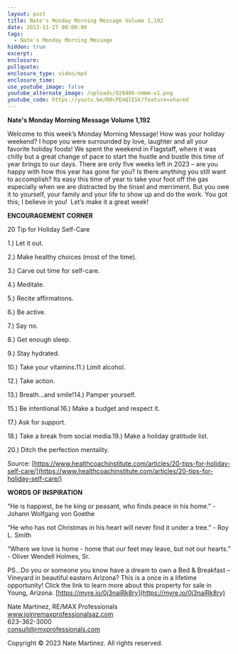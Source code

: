 ```yaml
---
layout: post
title: Nate's Monday Morning Message Volume 1,192
date: 2023-11-27 00:00:00
tags:
  - Nate's Monday Morning Message
hidden: true
excerpt:
enclosure:
pullquote:
enclosure_type: video/mp4
enclosure_time:
use_youtube_image: false
youtube_alternate_image: /uploads/020406-nmmm-v1.png
youtube_code: https://youtu.be/R0cPEmQlE5k?feature=shared
---
```

**Nate's Monday Morning Message Volume 1,192**

Welcome to this week’s Monday Morning Message! How was your holiday weekend? I hope you were surrounded by love, laughter and all your favorite holiday foods! We spent the weekend in Flagstaff, where it was chilly but a great change of pace to start the hustle and bustle this time of year brings to our days. There are only five weeks left in 2023 – are you happy with how this year has gone for you? Is there anything you still want to accomplish? Its easy this time of year to take your foot off the gas especially when we are distracted by the tinsel and merriment. But you owe it to yourself, your family and your life to show up and do the work. You got this; I believe in you! &nbsp;Let’s make it a great week!

**ENCOURAGEMENT CORNER**&nbsp;

20 Tip for Holiday Self-Care

1\.) Let it out.

2\.) Make healthy choices (most of the time).

3\.) Carve out time for self-care.

4\.) Meditate.

5\.) Recite affirmations.

6\.) Be active.

7\.) Say no.

8\.) Get enough sleep.

9\.) Stay hydrated.

10\.) Take your vitamins.11.) Limit alcohol.

12\.) Take action.

13\.) Breath…and smile!14.) Pamper yourself.

15\.) Be intentional.16.) Make a budget and respect it.

17\.) Ask for support.

18\.) Take a break from social media.19.) Make a holiday gratitude list.

20\.) Ditch the perfection mentality.

Source: [https://www.healthcoachinstitute.com/articles/20-tips-for-holiday-self-care/](https://www.healthcoachinstitute.com/articles/20-tips-for-holiday-self-care/)



**WORDS OF INSPIRATION**

“He is happiest, be he king or peasant, who finds peace in his home.” - Johann Wolfgang von Goethe

“He who has not Christmas in his heart will never find it under a tree.” - Roy L. Smith

“Where we love is home - home that our feet may leave, but not our hearts.” - Oliver Wendell Holmes, Sr.

PS…Do you or someone you know have a dream to own a Bed & Breakfast – Vineyard in beautiful eastern Arizona? This is a once in a lifetime opportunity! Click the link to learn more about this property for sale in Young, Arizona. [https://myre.io/0j3naiRk8ry](https://myre.io/0j3naiRk8ry)

Nate Martinez, RE/MAX Professionals<br>www.joinremaxprofessionalsaz.com<br>623-362-3000<br>consult@rmxprofessionals.com

Copyright © 2023 Nate Martinez. All rights reserved.
